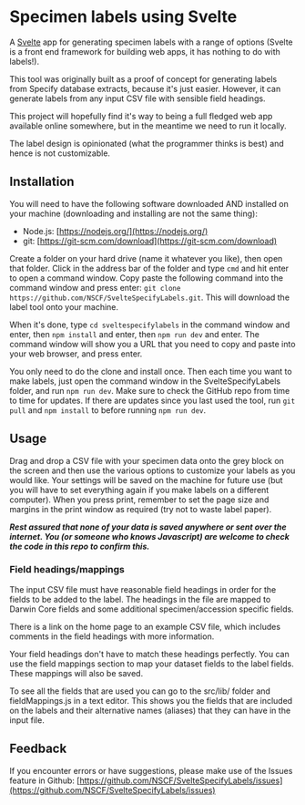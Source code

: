# Specimen labels using Svelte

A [Svelte](https://svelte.dev/) app for generating specimen labels with a range of options (Svelte is a front end framework for building web apps, it has nothing to do with labels!). 

This tool was originally built as a proof of concept for generating labels from Specify database extracts, because it's just easier. However, it can generate labels from any input CSV file with sensible field headings. 

This project will hopefully find it's way to being a full fledged web app available online somewhere, but in the meantime we need to run it locally.

The label design is opinionated (what the programmer thinks is best) and hence is not customizable. 

## Installation

You will need to have the following software downloaded AND installed on your machine (downloading and installing are not the same thing):

- Node.js: [https://nodejs.org/](https://nodejs.org/)
- git: [https://git-scm.com/download](https://git-scm.com/download)

Create a folder on your hard drive (name it whatever you like), then open that folder. Click in the address bar of the folder and type `cmd` and hit enter to open a command window. Copy paste the following command into the command window and press enter: `git clone https://github.com/NSCF/SvelteSpecifyLabels.git`. This will download the label tool onto your machine.

When it's done, type `cd sveltespecifylabels` in the command window and enter, then `npm install` and enter, then `npm run dev` and enter. The command window will show you a URL that you need to copy and paste into your web browser, and press enter.

You only need to do the clone and install once. Then each time you want to make labels, just open the command window in the SvelteSpecifyLabels folder, and run `npm run dev`. Make sure to check the GitHub repo from time to time for updates. If there are updates since you last used the tool, run `git pull` and `npm install` to before running `npm run dev`.

## Usage
Drag and drop a CSV file with your specimen data onto the grey block on the screen and then use the various options to customize your labels as you would like. Your settings will be saved on the machine for future use (but you will have to set everything again if you make labels on a different computer). When you press print, remember to set the page size and margins in the print window as required (try not to waste label paper).


***Rest assured that none of your data is saved anywhere or sent over the internet. You (or someone who knows Javascript) are welcome to check the code in this repo to confirm this.***

### Field headings/mappings
The input CSV file must have reasonable field headings in order for the fields to be added to the label. The headings in the file are mapped to Darwin Core fields and some additional specimen/accession specific fields. 

There is a link on the home page to an example CSV file, which includes comments in the field headings with more information. 

Your field headings don't have to match these headings perfectly. You can use the field mappings section to map your dataset fields to the label fields. These mappings will also be saved.

To see all the fields that are used you can go to the src/lib/ folder and fieldMappings.js in a text editor. This shows you the fields that are included on the labels and their alternative names (aliases) that they can have in the input file. 

## Feedback

If you encounter errors or have suggestions, please make use of the Issues feature in Github: [https://github.com/NSCF/SvelteSpecifyLabels/issues](https://github.com/NSCF/SvelteSpecifyLabels/issues)



